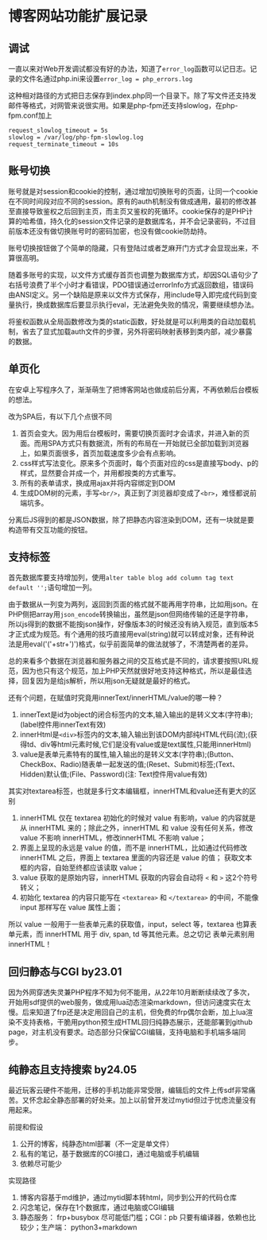 # 博客网站功能扩展记录

## 调试

一直以来对Web开发调试都没有好的办法，知道了`error_log`函数可以记日志。记录的文件名通过php.ini来设置`error_log = php_errors.log`

这种相对路径的方式把日志保存到index.php同一个目录下。除了写文件还支持发邮件等格式，对网管来说很实用。如果是php-fpm还支持slowlog，在php-fpm.conf加上

```
request_slowlog_timeout = 5s
slowlog = /var/log/php-fpm-slowlog.log
request_terminate_timeout = 10s
```

## 账号切换

账号就是对session和cookie的控制，通过增加切换账号的页面，让同一个cookie在不同时间段对应不同的session。原有的auth机制没有做成通用，最初的修改甚至直接导致鉴权之后回到主页，而主页又鉴权的死循环。cookie保存的是PHP计算的哈希值，持久化的session文件记录的是数据库名，并不会记录密码，不过目前版本还没有做切换账号时的密码加密，也没有做cookie防劫持。

账号切换按钮做了个简单的隐藏，只有登陆过或者芝麻开门方式才会显现出来，不算很高明。

随着多账号的实现，以文件方式缓存首页也调整为数据库方式，却因SQL语句少了右括号浪费了半个小时才看错误，PDO错误通过errorInfo方式返回数组，错误码由ANSI定义。另一个缺陷是原来以文件方式保存，用include导入即完成代码到变量执行，换成数据库后要显示执行eval，无法避免失败的情况，需要继续想办法。

将鉴权函数从全局函数修改为类的static函数，好处就是可以利用类的自动加载机制，省去了显式加载auth文件的步骤，另外将密码映射表移到类内部，减少暴露的数据。

## 单页化

在安卓上写程序久了，渐渐萌生了把博客网站也做成前后分离，不再依赖后台模板的想法。

改为SPA后，有以下几个点很不同

1. 首页会变大。因为用后台模板时，需要切换页面时才会请求，并进入新的页面。而用SPA方式只有数据流，所有的布局在一开始就已全部加载到浏览器上，如果页面很多，首页加载速度多少会有点影响。
2. css样式写法变化。原来多个页面时，每个页面对应的css是直接写body、p的样式，显然要合并成一个，并用都按类的方式重写。
3. 所有的表单请求，换成用ajax并将内容绑定到DOM
4. 生成DOM树的元素，手写`<br/>`，真正到了浏览器却变成了`<br>`，难怪都说前端坑多。

分离后JS得到的都是JSON数据，除了把静态内容渲染到DOM，还有一块就是要构造带有交互功能的按钮。

## 支持标签

首先数据库要支持增加列，使用`alter table blog add column tag text default '';`语句增加一列。

由于数据从一列变为两列，返回到页面的格式就不能再用字符串，比如用json。在PHP侧把array用`json_encode`转换输出，虽然是json但网络传输的还是字符串，所以js得到的数据不能按json操作，好像版本3的时候还没有纳入规范，直到版本5才正式成为规范。有个通用的技巧直接用eval(string)就可以转成对象，还有种说法是用eval('('+str+')')格式，似乎前面简单的做法就够了，不清楚两者的差异。

总的来看多个数据在浏览器和服务器之间的交互格式是不同的，请求要按照URL规范，因为也只有这个规范，加上PHP天然就很好地支持这种格式，所以是最佳选择，回复因为是给js解析，所以用json无疑就是最好的格式。

还有个问题，在赋值时究竟用innerText/innerHTML/value的哪一种？

1. innerText是id为object的闭合标签内的文本,输入输出的是转义文本(字符串);(label控件用innerText有效)
2. innerHtml是`<div>`标签内的文本,输入输出到该DOM内部纯HTML代码(流);(获得td、div等html元素时候,它们是没有value或是text属性,只能用innerHtml)
3. value是表单元素特有的属性,输入输出的是转义文本(字符串);(Button、CheckBox、Radio)随表单一起发送的值;(Reset、Submit)标签;(Text、Hidden)默认值;(File、Password)(注: Text控件用value有效)

其实对textarea标签，也就是多行文本编辑框，innerHTML和value还有更大的区别

1. innerHTML 仅在 textarea 初始化的时候对 value 有影响，value 的内容就是从 innerHTML 来的；除此之外，innerHTML 和 value 没有任何关系，修改 value 不影响 innerHTML，修改innerHTML 不影响 value；
2. 界面上呈现的永远是 value 的值，而不是 innerHTML，比如通过代码修改 innerHTML 之后，界面上 textarea 里面的内容还是 value 的值；
获取文本框的内容，自始至终都应该读取 value；
3. value 获取的是原始内容，innerHTML 获取的内容会自动将 `<` 和 `>` 这2个符号转义；
4. 初始化 textarea 的内容只能写在 `<textarea>` 和 `</textarea>` 的中间，不能像 input 那样写在 value 属性上面；

所以 value 一般用于一些表单元素的获取值，input，select 等，textarea 也算表单元素，而 innerHTML 用于 div, span, td 等其他元素。总之切记 表单元素别用 innerHTML！

## 回归静态与CGI by23.01

因为外网穿透失灵兼PHP程序不知为何不能用，从22年10月断断续续改了多次，开始用sdf提供的web服务，做成用lua动态渲染markdown，但访问速度实在太慢。后来知道了frp还是决定用回自己的主机，但免费的frp偶尔会断，加上lua渲染不支持表格，干脆用python预生成HTML回归纯静态展示，还能部署到github page，对主机没有要求。动态部分只保留CGI编辑，支持电脑和手机端多端同步。

## 纯静态且支持搜索 by24.05

最近玩客云硬件不能用，迁移的手机功能非常受限，编辑后的文件上传sdf非常痛苦。又怀念起全静态部署的好处来。加上以前曾开发过mytid但过于忧虑流量没有用起来。

前提和假设

1. 公开的博客，纯静态html部署（不一定是单文件）
2. 私有的笔记，基于数据库的CGI接口，通过电脑或手机编辑
3. 依赖尽可能少

实现路径

1. 博客内容基于md维护，通过mytid脚本转html，同步到公开的代码仓库
2. 闪念笔记，保存在1个数据库，通过电脑或CGI编辑
3. 静态服务： frp+busybox 尽可能低门槛；CGI：pb 只要有编译器，依赖也比较少；生产端： python3+markdown
